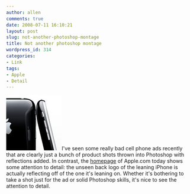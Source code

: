 ```yaml
---
author: allen
comments: true
date: 2008-07-11 16:10:21
layout: post
slug: not-another-photoshop-montage
title: Not another photoshop montage
wordpress_id: 314
categories:
- Link
tags:
- Apple
- Detail
---
```


![](/images/wp-uploads/2008/07/iphone3g1.jpg)I've seen some really bad cell phone ads recently that are clearly just a bunch of product shots thrown into Photoshop with reflections added. In contrast, the [homepage](http://apple.com) of Apple.com today shows some attention to detail: the unseen back logo of the leaning iPhone is actually reflecting off of the one it's leaning on. Whether it's bothering to take a shot just for the ad or solid Photoshop skills, it's nice to see the attention to detail.
